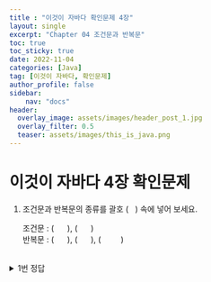 ```yaml
---
title : "이것이 자바다 확인문제 4장"
layout: single
excerpt: "Chapter 04 조건문과 반복문"
toc: true
toc_sticky: true
date: 2022-11-04
categories: [Java]
tag: [이것이 자바다, 확인문제]
author_profile: false
sidebar:
    nav: "docs"
header:
  overlay_image: assets/images/header_post_1.jpg
  overlay_filter: 0.5 
  teaser: assets/images/this_is_java.png
---
```


# 이것이 자바다 4장 확인문제  

1. 조건문과 반복문의 종류를 괄호 (   ) 속에 넣어 보세요.  

    조건문 : (      ), (      )  
    반복문 : (      ), (      ), (         )  
<br>
    <details>
    <summary>1번 정답</summary>
    <div markdown="1">
    답 :   
    조건문 : ( if ), ( switch )  
    반복문 : ( while ), ( for ), ( do-while )
    
    </div>
    </details>
<br>
2. 조건문과 반복문을 설명한 것 중 틀린 것은 무엇입니까?  
① if 문은 조건식의 결과에 따라 실행 흐름을 달리할 수 있다.  
② switch 문에서 사용할 수 잇는 변수의 타입은 int, double 이 될 수 있다.  
③ for 문은 카운터 변수로 지정한 횟수만큼 반복시킬 때 사용할 수 있다.  
④ break 문은 switch 문, for 문, while 문을 종료할 때 사용할 수 있다.  

    <details>
    <summary>2번 정답</summary>
    <div markdown="1">
    답 : ②  

    자바 6까지 switch 문의 괄호에는 정수 타입(byte, char, short, int, long) 변수나 정수값을 산출하는 연산식만 올 수 있었다.  
    자바 7부터는 String 타입의 변수도 올 수 있다.  
    
    `이것이 자바다 119p 참고`
    </div>
    </details>
<br>
3. for 문을 이용해서 1부터 100까지의 정수 중에서 3의 배수의 총합을 구하는 코드를 작성해보세요.  

    ```java
    public class Exercise03{
        public static void main(String[] args){
            // 작성 위치
        }
    }
    ```

    |실행 결과|
    |:---------:|
    |3의 배수의 합: 1683|

    <details>
    <summary>3번 정답</summary>
    <div markdown="1">
    답 : 
    ```java
    public class Exercise03{
    public static void main(String[] args){
        int sum = 0;
        for(i = 1; i <= 100; i++) {
            if (i % 3 == 0) sum += i;
            }
        Systen.out.println("3의 배수의 합 : "+sum);
        }
    }
    ```
    
    `이것이 자바다 122p 참고`
    </div>
    </details>
<br>
4. while문과 Math.random() 메소드를 이용해서 두 개의 주사위를 던졌을 때 나오는 눈을 (눈1, 눈2) 형태로 출력하고, 눈의 합이 5가 아니면 계속 주사위를 던지고, 눈의 합이 5이면 실행을 멈추는 코드를 작성해보세요. 눈의 합이 5가 되는 조합은 (1,4), (4,1), (2,3), (3,2) 입니다.  

    ```java
    public class Exercise04{
        public static void main(String[] args) {
            //작성 위치
        }
    }
    ```

    <details>
    <summary>4번 정답</summary>
    <div markdown="1">
    답 :
    ```java
    public class Exercise04{
    public static void main(String[] args){
        int dice1 = 0;
        int dice2 = 0;

        while(dice1 + dice2 != 5) {
            num1 = (int)(Math.random()*6) +1;
            num2 = (int)(Math.random()*6) +1;
            System.out.println("(" + dice1 + "," + dice2 + ")");
        }
       }
    }
    ```
    
    `이것이 자바다 113p, 124p 참고`
    </div>
    </details>
<br>
5. 중첩 for 문을 이용하여 방정식 4x + 5y = 60의 모든 해를 구해서 (x, y) 형태로 출력해보세요. 단, x와 y는 10 이하의 자연수입니다.  

    ```java
    public class Exercise05{
        public static void main(String[] args) {
            //작성 위치
        }
    }
    ```

    |실행 결과|
    |---------|
    |(5, 8)|
    |(10, 4)|

    <details>
    <summary>5번 정답</summary>
    <div markdown="1">
    답 :
    ```java
    public class Exercise05{
    public static void main(String[] args){
        for(i = 1; i <=10; i++){
            for(j = 1; j <= 10; j ++) {
                if(4*i + 5*j = 60){
                    System.out.println("(" + i + "," + j + ")");
                }
            }
        }
       }
    }
    ```

    `이것이 자바다 122p 참고`
    </div>
    </details>
<br>
6. for 문을 이용해서 실행 결과와 같은 삼각형을 출력하는 코드를 작성해보세요.  

    ```java
    public class Exercise06{
        public static void main(String[] args) {
            //작성 위치
        }
    }
    ```

    | 실행결과|
    |:--------|
    | \*<br>\*\*<br>\*\*\*<br>\*\*\*\*<br>\*\*\*\*\* |
    
    <details>
    <summary>6번 정답</summary>
    <div markdown="1">
    답 :
    ```java
    public class Exercise06{
    public static void main(String[] args){
        for(i = 1; i <=5; i++){
            for(j = 1; j <=i; j++){
                System.out.print("*");
            }
            System.out.println();
        }
       }
    }
    ```

    </div>
    </details>
<br>
7. while 문과 Scanner 를 이용해서 키보드로부터 입력된 데이터로 예금, 출금, 조회, 종료 기능을 제공하는 코드를 작성해보세요. 이 프로그램을 실행시키면 다음과 같은 실행 결과가 나와야 합니다.  

    ```java
    import java.util.Scanner;

    public class Exercise07{
        public static void main(String[] args) {
            boolean run = true;

            int balance = 0;

            Scanner scanner = new Scanner(System.in);
            while(run) {
                System.out.println("--------------------------------------");
                System.out.println("1. 예금 | 2. 출금 | 3. 잔고 | 4. 종료")'
                System.out.println("--------------------------------------");
                System.out.println("선택 > ");

                //작성 위치

            }
            System.out.println("프로그램 종료");
        }
    }
    ```

    | 실행결과 |
    |:--------|
    | ---------------------------------------------------- <br> 1. 예금 \| 2. 출금 \| 3. 잔고 \| 4. 종료 <br> ---------------------------------------------------- <br> 선택 > 1 <br> 예금액 > 10000 <br><br> ---------------------------------------------------- <br> 1. 예금 \| 2. 출금 \| 3. 잔고 \| 4. 종료 <br> ---------------------------------------------------- <br> 선택 > 2 <br> 출금액 > 2000 <br><br> ---------------------------------------------------- <br> 1. 예금 \| 2. 출금 \| 3. 잔고 \| 4. 종료 <br> ---------------------------------------------------- <br> 선택 > 3 <br> 잔고 > 8000 <br><br> ---------------------------------------------------- <br> 1. 예금 \| 2. 출금 \| 3. 잔고 \| 4. 종료 <br> ---------------------------------------------------- <br> 선택 > 4 <br><br> 프로그램 종료 |

    <details>
    <summary>7번 정답</summary>
    <div markdown="1">
    답 :
    ```java
    import java.util.Scanner;

    public class Exercise07{
        public static void main(String[] args) {
            boolean run = true;

            int balance = 0;

            Scanner scanner = new Scanner(System.in);
            while(run) {
                System.out.println("--------------------------------------");
                System.out.println("1. 예금 | 2. 출금 | 3. 잔고 | 4. 종료")'
                System.out.println("--------------------------------------");
                System.out.println("선택 > ");

                //작성 위치
                int num = scanner.nextInt();
                int money = 0;

                while(num) {
                    case 1:
                        System.out.print("예금액 > ");
                        money = scanner.nextInt();
                        balance += money;
                        break;
                    case 2:
                        System.out.print("출금액 > ");
                        money - scanner.nextInt();
                        blance -= money;
                        break;
                    case 3:
                        System.out.print("잔고 > "+blance);
                        break;
                    case 4:
                        run = false;
                        break;
                }

            }
            System.out.println("프로그램 종료");
        }
    }
    ```

    `이것이 자바다 124p, 129p 참고`
    </div>
    </details>
<br>



🌞 정보 : 공부 기록용 블로그입니다. 오타나 내용 오류가 있을 경우 알려주시면 감사하겠습니다.
{: .notice}
